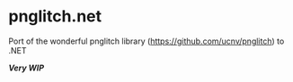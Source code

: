 # pnglitch.net
Port of the wonderful pnglitch library (https://github.com/ucnv/pnglitch) to .NET

***Very WIP***
